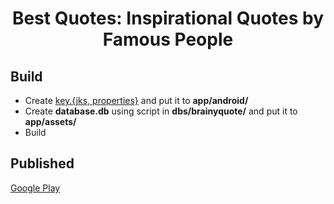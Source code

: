 <div align="center">

# Best Quotes: Inspirational Quotes by Famous People

</div>

## Build

* Create [key.{jks, properties}](https://flutter.dev/docs/deployment/android#create-a-keystore) and put it to **app/android/**
* Create **database.db** using script in **dbs/brainyquote/** and put it to **app/assets/**
* Build

## Published

[Google Play](https://play.google.com/store/apps/details?id=com.lifequotes.bestquotes)
